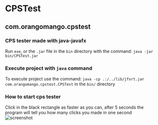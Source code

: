 # CPSTest
## com.orangomango.cpstest
### CPS tester made with java-javafx <br>
Run `exe`, or the `.jar` file in the `bin` directory with the command: `java -jar bin/CPSTest.jar`

### Execute project with `java` command

To execute project use the command: `java -cp .:/../lib/jfxrt.jar com.orangomango.cpstest.CPSTest` in the `bin/` directory

### How to start cps tester

Click in the black rectangle as faster as you can, after 5 seconds the program will tell you how many clicks you made in one second 
![screenshot](https://user-images.githubusercontent.com/61402409/96989870-96ed3280-1526-11eb-8630-dba3376c90dc.png)
